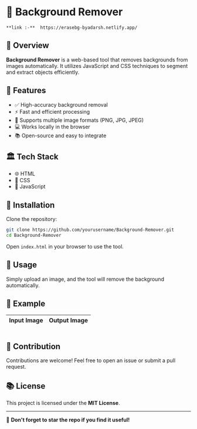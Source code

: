 # 🎨 Background Remover
```
**link :-**  https://erasebg-byadarsh.netlify.app/
```

## 📌 Overview

**Background Remover** is a web-based tool that removes backgrounds from images automatically. It utilizes JavaScript and CSS techniques to segment and extract objects efficiently.

## 🚀 Features

- ✅ High-accuracy background removal
- ⚡ Fast and efficient processing
- 📂 Supports multiple image formats (PNG, JPG, JPEG)
- 💻 Works locally in the browser
- 📚 Open-source and easy to integrate

## 🏛 Tech Stack

- 🌐 HTML
- 🌈 CSS
- 🔮 JavaScript

## 📂 Installation

Clone the repository:

```bash
git clone https://github.com/yourusername/Background-Remover.git  
cd Background-Remover  
```

Open `index.html` in your browser to use the tool.

## 🚀 Usage

Simply upload an image, and the tool will remove the background automatically.

## 🎨 Example

| Input Image | Output Image |
|-------------|-------------|

```
```

## 🤝 Contribution

Contributions are welcome! Feel free to open an issue or submit a pull request.

## 📚 License

This project is licensed under the **MIT License**.

---

🌟 **Don't forget to star the repo if you find it useful!**
